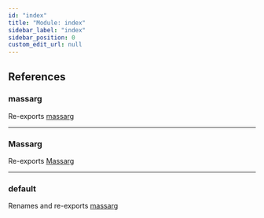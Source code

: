 ```yaml
---
id: "index"
title: "Module: index"
sidebar_label: "index"
sidebar_position: 0
custom_edit_url: null
---
```


## References

### massarg

Re-exports [massarg](massarg.md#massarg-8)

___

### Massarg

Re-exports [Massarg](../classes/massarg.Massarg.md)

___

### default

Renames and re-exports [massarg](massarg.md#massarg-8)
